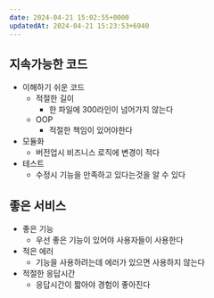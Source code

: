```yaml
---
date: 2024-04-21 15:02:55+0000
updatedAt: 2024-04-21 15:23:53+6940
---
```

## 지속가능한 코드
- 이해하기 쉬운 코드
	- 적절한 길이
		- 한 파일에 300라인이 넘어가지 않는다
	- OOP
		- 적절한 책임이 있어야한다
- 모듈화
	- 버전업시 비즈니스 로직에 변경이 적다
- 테스트
	- 수정시 기능을 만족하고 있다는것을 알 수 있다


## 좋은 서비스
- 좋은 기능
	- 우선 좋은 기능이 있어야 사용자들이 사용한다
- 적은 에러
	- 기능을 사용하려는데 에러가 있으면 사용하지 않는다
- 적절한 응답시간
	- 응답시간이 짧아야 경험이 좋아진다